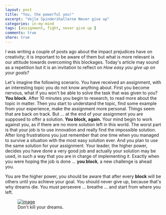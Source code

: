 ```yaml
---
layout: post
title: "You, the powerful you!"
excerpt: "Vejle Spinderihallerne Never give up"
categories: in-my-mind
tags: [assignment, fight, never give up ]
comments: true
share: true
---
```


I was writing a couple of posts ago about the impact prejudices have on creativity; it is important to be aware of them but what is more relevant is our attitude towards overcoming this blockages. Today's article may sound as a repetition but it is an invitation to reflect on *How easy you give up on your goals?*

Let's imagine the following scenario. You have received an assignment, with an interesting topic you do not know anything about. First you become nervous, what if you won't be able to solve the task that was given to you? __You block.__ After 10 minutes you begin to research, to read more about the topic in matter. Then you start to understand the topic, find some example from your experience, make the assignment more personal. Things seem that are back on track. But ... at the end of your assignment you are supposed to offer a solution. __You block, again.__ Your mind begin to work against you, as if there are no more solution left in this world. The worst part is that your job is to use innovation and really find the impossible solution. After long frustrations you just remember that one time when you managed to survive a situation with the most easy solution ever. And you plan to use the same solution for your assignment. Your leader, the higher power, decides you have done a very good job and actually your solution may be used, in such a way that you are in charge of implementing it. Exactly when you were hoping the job is done ... __you block__, a new challenge is ahead you.

You are the higher power, you should be aware that after every __block__ will be others until you achieve your goal. You should never give up, because that's why dreams die. You must persevere ... breathe ... and start from where you left.

<figure>
	<a href="{{site.url}}/images/in-my-mind/22-09-2015/imageedit_7_9641943920.jpg"><img src="{{site.url}}/images/in-my-mind/22-09-2015/imageedit_7_9641943920.jpg" alt="image"></a>
	<figcaption> Don't kill your dreams. </figcaption>
</figure>
